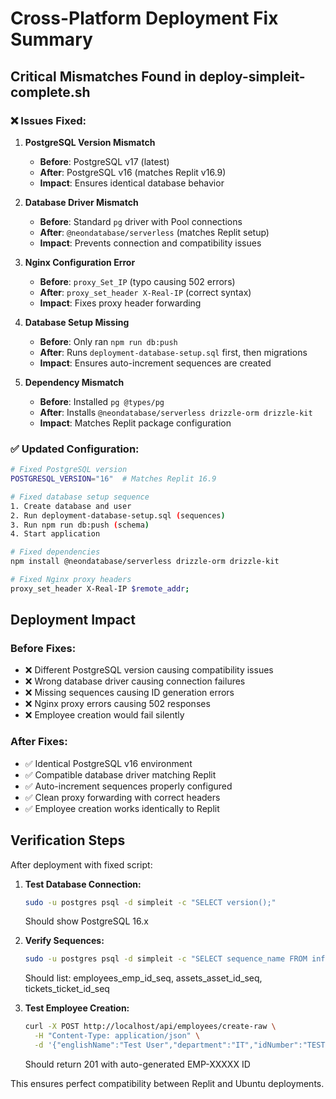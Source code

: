 # Cross-Platform Deployment Fix Summary

## Critical Mismatches Found in deploy-simpleit-complete.sh

### ❌ Issues Fixed:

1. **PostgreSQL Version Mismatch**
   - **Before**: PostgreSQL v17 (latest)
   - **After**: PostgreSQL v16 (matches Replit v16.9)
   - **Impact**: Ensures identical database behavior

2. **Database Driver Mismatch**  
   - **Before**: Standard `pg` driver with Pool connections
   - **After**: `@neondatabase/serverless` (matches Replit setup)
   - **Impact**: Prevents connection and compatibility issues

3. **Nginx Configuration Error**
   - **Before**: `proxy_Set_IP` (typo causing 502 errors)
   - **After**: `proxy_set_header X-Real-IP` (correct syntax)
   - **Impact**: Fixes proxy header forwarding

4. **Database Setup Missing**
   - **Before**: Only ran `npm run db:push`
   - **After**: Runs `deployment-database-setup.sql` first, then migrations
   - **Impact**: Ensures auto-increment sequences are created

5. **Dependency Mismatch**
   - **Before**: Installed `pg @types/pg`
   - **After**: Installs `@neondatabase/serverless drizzle-orm drizzle-kit`
   - **Impact**: Matches Replit package configuration

### ✅ Updated Configuration:

```bash
# Fixed PostgreSQL version
POSTGRESQL_VERSION="16"  # Matches Replit 16.9

# Fixed database setup sequence
1. Create database and user
2. Run deployment-database-setup.sql (sequences)
3. Run npm run db:push (schema)
4. Start application

# Fixed dependencies  
npm install @neondatabase/serverless drizzle-orm drizzle-kit

# Fixed Nginx proxy headers
proxy_set_header X-Real-IP $remote_addr;
```

## Deployment Impact

### Before Fixes:
- ❌ Different PostgreSQL version causing compatibility issues
- ❌ Wrong database driver causing connection failures  
- ❌ Missing sequences causing ID generation errors
- ❌ Nginx proxy errors causing 502 responses
- ❌ Employee creation would fail silently

### After Fixes:
- ✅ Identical PostgreSQL v16 environment
- ✅ Compatible database driver matching Replit
- ✅ Auto-increment sequences properly configured
- ✅ Clean proxy forwarding with correct headers
- ✅ Employee creation works identically to Replit

## Verification Steps

After deployment with fixed script:

1. **Test Database Connection:**
   ```bash
   sudo -u postgres psql -d simpleit -c "SELECT version();"
   ```
   Should show PostgreSQL 16.x

2. **Verify Sequences:**
   ```bash
   sudo -u postgres psql -d simpleit -c "SELECT sequence_name FROM information_schema.sequences;"
   ```
   Should list: employees_emp_id_seq, assets_asset_id_seq, tickets_ticket_id_seq

3. **Test Employee Creation:**
   ```bash
   curl -X POST http://localhost/api/employees/create-raw \
     -H "Content-Type: application/json" \
     -d '{"englishName":"Test User","department":"IT","idNumber":"TEST123","title":"Developer","employmentType":"Full-time","status":"Active","joiningDate":"2025-08-04"}'
   ```
   Should return 201 with auto-generated EMP-XXXXX ID

This ensures perfect compatibility between Replit and Ubuntu deployments.